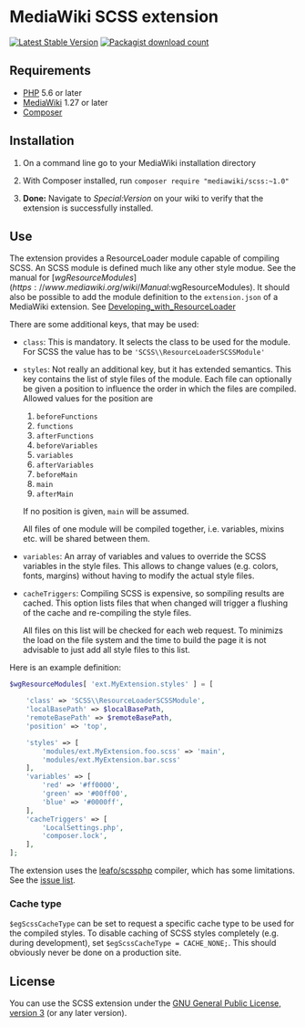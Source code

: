 # MediaWiki SCSS extension

[![Latest Stable Version](https://poser.pugx.org/mediawiki/scss/version.png)](https://packagist.org/packages/mediawiki/scss)
[![Packagist download count](https://poser.pugx.org/mediawiki/scss/d/total.png)](https://packagist.org/packages/mediawiki/scss)

## Requirements

- [PHP][php] 5.6 or later
- [MediaWiki][mediawiki] 1.27 or later
- [Composer][composer]


## Installation

1. On a command line go to your MediaWiki installation directory

2. With Composer installed, run
   `composer require "mediawiki/scss:~1.0"`
3. __Done:__ Navigate to _Special:Version_ on your wiki to verify that the
   extension is successfully installed.

## Use

The extension provides a ResourceLoader module capable of compiling SCSS.
An SCSS module is defined much like any other style modue. See the manual for
[$wgResourceModules](https://www.mediawiki.org/wiki/Manual:$wgResourceModules).
It should also be possible to add the module definition to the `extension.json`
of a MediaWiki extension. See
[Developing_with_ResourceLoader](https://www.mediawiki.org/wiki/ResourceLoader/Developing_with_ResourceLoader)

There are some additional keys, that may be used:
* `class`:
	This is mandatory. It selects the class to be used for the module. For
 	SCSS the value has to be `'SCSS\\ResourceLoaderSCSSModule'`
* `styles`:
	Not really an additional key, but it has extended semantics. This key
	contains the list of style files of the module. Each file can optionally be
	given a position to influence the order in which the files are compiled.
	Allowed values for the position are
	1. `beforeFunctions`
	2. `functions`
	3. `afterFunctions`
    4. `beforeVariables`
    5. `variables`
    6. `afterVariables`
    7. `beforeMain`
    8. `main`
    9. `afterMain`

	If no position is given, `main` will be assumed.

    All files of one module will be compiled together, i.e. variables, mixins
    etc. will be shared between them.
 
* `variables`:
	An array of variables and values to override the SCSS variables in the
	style files. This allows to change values (e.g. colors, fonts, margins)
	without having to modify the actual style files.
* `cacheTriggers`:
	Compiling SCSS is expensive, so sompiling results are cached. This option
	lists files that when changed will trigger a flushing of the cache and
	re-compiling the style files.
	
	All files on this list will be checked for each web request. To minimizs the
	load on the file system and the time to build the page it is not advisable
	to just add all style files to this list. 
 
Here is an example definition:
```php
$wgResourceModules[ 'ext.MyExtension.styles' ] = [

	'class' => 'SCSS\\ResourceLoaderSCSSModule',
	'localBasePath' => $localBasePath,
	'remoteBasePath' => $remoteBasePath,
	'position' => 'top',

	'styles' => [
		'modules/ext.MyExtension.foo.scss' => 'main',
		'modules/ext.MyExtension.bar.scss'
	],
	'variables' => [
		'red' => '#ff0000',
		'green' => '#00ff00',
		'blue' => '#0000ff',
	],
	'cacheTriggers' => [
		'LocalSettings.php',
		'composer.lock',
	],
];
```

The extension uses the [leafo/scssphp](https://github.com/leafo/scssphp)
compiler, which has some limitations. See the
[issue list](https://github.com/leafo/scssphp/issues).


### Cache type

`$egScssCacheType` can be set to request a specific cache type to be used for
the compiled styles. To disable caching of SCSS styles completely (e.g. during
development), set `$egScssCacheType = CACHE_NONE;`. This should obviously never
be done on a production site. 


## License

You can use the SCSS extension under the [GNU General Public License,
version 3][license] (or any later version).

[php]: https://php.net
[mediawiki]: https://www.mediawiki.org/wiki/MediaWiki 
[composer]: https://getcomposer.org/
[license]: https://www.gnu.org/copyleft/gpl.html
